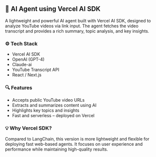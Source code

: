 ## 🤖 AI Agent using Vercel AI SDK

A lightweight and powerful AI agent built with Vercel AI SDK, designed to analyze YouTube videos via link input. The agent fetches the video transcript and provides a rich summary, topic analysis, and key insights.

### ⚙️ Tech Stack
- Vercel AI SDK
- OpenAI (GPT-4)
- Claude-ai
- YouTube Transcript API
- React / Next.js

### 🔍 Features
- Accepts public YouTube video URLs
- Extracts and summarizes content using AI
- Highlights key topics and insights
- Fast and serverless – deployed on Vercel

### 💡 Why Vercel SDK?
Compared to LangChain, this version is more lightweight and flexible for deploying fast web-based agents. It focuses on user experience and performance while maintaining high-quality results.

